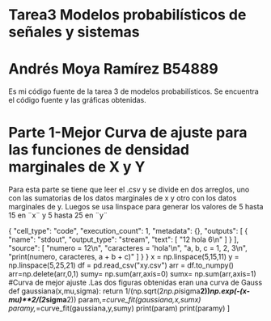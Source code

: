 # Tarea3 Modelos probabilísticos de señales y sistemas 
# Andrés Moya Ramírez B54889
Es mi código fuente de la tarea 3 de modelos probabilísticos. Se encuentra el código fuente y las gráficas obtenidas. 
# Parte 1-Mejor Curva de ajuste para las funciones de densidad marginales de X y Y
Para esta parte se tiene que leer el .csv y se divide en dos arreglos, uno con las sumatorias de los datos marginales de x y otro con los datos marginales de y. Luegos se usa linspace para generar los valores de 5 hasta 15 en ¨x¨ y 5 hasta 25 en ¨y¨

{
   "cell_type": "code",
   "execution_count": 1,
   "metadata": {},
   "outputs": [
    {
     "name": "stdout",
     "output_type": "stream",
     "text": [
      "12 hola 6\n"
     ]
    }
   ],
   "source": [
    "numero = 12\n",
    "caracteres = 'hola'\n",
    "a, b, c = 1, 2, 3\n",
    "print(numero, caracteres, a + b + c)"
   ]
  }
 } 
x = np.linspace(5,15,11)
y = np.linspace(5,25,21)
df = pd.read_csv("xy.csv")
arr = df.to_numpy()
arr=np.delete(arr,0,1)
sumy= np.sum(arr,axis=0)
sumx= np.sum(arr,axis=1)
#Curva de mejor ajuste .Las dos figuras obtenidas eran una curva de Gauss
def gaussiana(x,mu,sigma):
    return 1/(np.sqrt(2*np.pi*sigma**2))*np.exp(-(x-mu)**2/(2*sigma**2))
param,_=curve_fit(gaussiana,x,sumx)
paramy,_=curve_fit(gaussiana,y,sumy)
print(param)
print(paramy)
]
